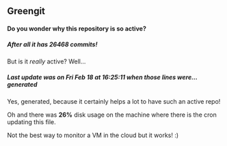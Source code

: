 ## Greengit

#### Do you wonder why this repository is so active?

##### After all it has 26468 commits!

But is it *really* active? Well...

##### Last update was on Fri Feb 18 at 16:25:11 when those lines were... generated

Yes, generated, because it certainly helps a lot to have such an active repo!

Oh and there was **26%** disk usage on the machine
where there is the cron updating this file.

Not the best way to monitor a VM in the cloud but it works! :)
